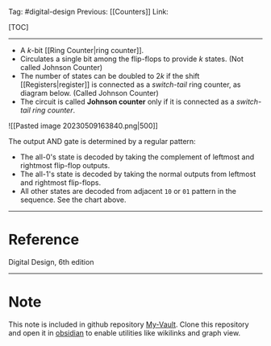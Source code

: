 Tag: #digital-design 
Previous: [[Counters]]
Link: 

[TOC]

---

- A $k$-bit [[Ring Counter|ring counter]].
- Circulates a single bit among the flip-flops to provide $k$ states. (Not called Johnson Counter)
- The number of states can be doubled to $2k$ if the shift [[Registers|register]] is connected as a *switch-tail* ring counter, as diagram below. (Called Johnson Counter)
- The circuit is called **Johnson counter** only if it is connected as a *switch-tail ring counter*.

![[Pasted image 20230509163840.png|500]]

The output AND gate is determined by a regular pattern:

- The all-0's state is decoded by taking the complement of leftmost and rightmost flip-flop outputs.
- The all-1's state is decoded by taking the normal outputs from leftmost and rightmost flip-flops.
- All other states are decoded from adjacent `10` or `01` pattern in the sequence. See the chart above.

---

# Reference

Digital Design, 6th edition

---

# Note

This note is included in github repository [My-Vault](https://github.com/LittleD3092/My-Vault.git). Clone this repository and open it in [obsidian](https://obsidian.md/) to enable utilities like wikilinks and graph view.